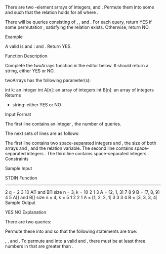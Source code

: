 There are two -element arrays of integers,  and . Permute them into some  and  such that the relation  holds for all  where .

There will be  queries consisting of , , and . For each query, return YES if some permutation ,  satisfying the relation exists. Otherwise, return NO.

Example



A valid  is  and :  and . Return YES.

Function Description

Complete the twoArrays function in the editor below. It should return a string, either YES or NO.

twoArrays has the following parameter(s):

int k: an integer
int A[n]: an array of integers
int B[n]: an array of integers
Returns
- string: either YES or NO

Input Format

The first line contains an integer , the number of queries.

The next  sets of  lines are as follows:

The first line contains two space-separated integers  and , the size of both arrays  and , and the relation variable.
The second line contains  space-separated integers .
The third line contains  space-separated integers .
Constraints

Sample Input

STDIN       Function
-----       --------
2           q = 2
3 10        A[] and B[] size n = 3, k = 10
2 1 3       A = [2, 1, 3]
7 8 9       B = [7, 8, 9]
4 5         A[] and B[] size n = 4, k = 5
1 2 2 1     A = [1, 2, 2, 1]
3 3 3 4     B = [3, 3, 3, 4]
Sample Output

YES
NO
Explanation

There are two queries:

Permute these into  and  so that the following statements are true:

, , and . To permute  and  into a valid  and , there must be at least three numbers in  that are greater than .
